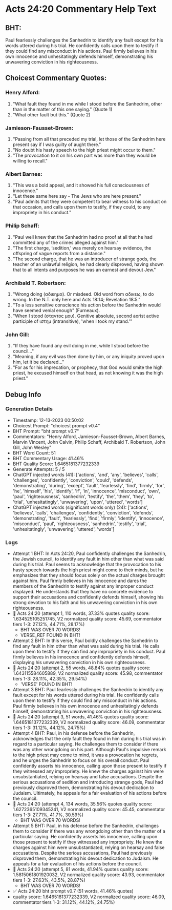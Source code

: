 # Acts 24:20 Commentary Help Text

## BHT:
Paul fearlessly challenges the Sanhedrin to identify any fault except for his words uttered during his trial. He confidently calls upon them to testify if they could find any misconduct in his actions. Paul firmly believes in his own innocence and unhesitatingly defends himself, demonstrating his unwavering conviction in his righteousness.

## Choicest Commentary Quotes:
### Henry Alford:
1. "What fault they found in me while I stood before the Sanhedrim, other than in the matter of this one saying." (Quote 1)
2. "What other fault but this." (Quote 2)

### Jamieson-Fausset-Brown:
1. "Passing from all that preceded my trial, let those of the Sanhedrim here present say if I was guilty of aught there."
2. "No doubt his hasty speech to the high priest might occur to them."
3. "The provocation to it on his own part was more than they would be willing to recall."

### Albert Barnes:
1. "This was a bold appeal, and it showed his full consciousness of innocence."
2. "Let these same here say - The Jews who are here present."
3. "Paul admits that they were competent to bear witness to his conduct on that occasion, and calls upon them to testify, if they could, to any impropriety in his conduct."

### Philip Schaff:
1. "Paul well knew that the Sanhedrim had no proof at all that he had committed any of the crimes alleged against him."
2. "The first charge, ‘sedition,’ was merely on hearsay evidence, the offspring of vague reports from a distance."
3. "The second charge, that he was an introducer of strange gods, the teacher of an unlawful religion, he had clearly disproved, having shown that to all intents and purposes he was an earnest and devout Jew."

### Archibald T. Robertson:
1. "Wrong doing (αδικημα). Or misdeed. Old word from αδικεω, to do wrong. In the N.T. only here and Acts 18:14; Revelation 18:5."
2. "To a less sensitive conscience his action before the Sanhedrin would have seemed venial enough" (Furneaux).
3. "When I stood (σταντος μου). Genitive absolute, second aorist active participle of ιστημ (intransitive), 'when I took my stand.'"

### John Gill:
1. "If they have found any evil doing in me, while I stood before the council..."
2. "Meaning, if any evil was then done by him, or any iniquity proved upon him, let it be declared..."
3. "For as for his imprecation, or prophecy, that God would smite the high priest, he excused himself on that head, as not knowing it was the high priest."


## Debug Info
### Generation Details
- Timestamp: 12-13-2023 00:50:02
- Choicest Prompt: "choicest prompt v0.4"
- BHT Prompt: "bht prompt v0.7"
- Commentators: "Henry Alford, Jamieson-Fausset-Brown, Albert Barnes, Marvin Vincent, John Calvin, Philip Schaff, Archibald T. Robertson, John Gill, John Wesley"
- BHT Word Count: 51
- BHT Commentary Usage: 41.46%
- BHT Quality Score: 1.6465181377232339
- Generate Attempts: 5 / 5
- ChatGPT injected words (41):
	['actions', 'and', 'any', 'believes', 'calls', 'challenges', 'confidently', 'conviction', 'could', 'defends', 'demonstrating', 'during', 'except', 'fault', 'fearlessly', 'find', 'firmly', 'for', 'he', 'himself', 'his', 'identify', 'if', 'in', 'innocence', 'misconduct', 'own', 'paul', 'righteousness', 'sanhedrin', 'testify', 'the', 'them', 'they', 'to', 'trial', 'unhesitatingly', 'unwavering', 'upon', 'uttered', 'words']
- ChatGPT injected words (significant words only) (24):
	['actions', 'believes', 'calls', 'challenges', 'confidently', 'conviction', 'defends', 'demonstrating', 'fault', 'fearlessly', 'find', 'firmly', 'identify', 'innocence', 'misconduct', 'paul', 'righteousness', 'sanhedrin', 'testify', 'trial', 'unhesitatingly', 'unwavering', 'uttered', 'words']

### Logs
- Attempt 1 BHT: In Acts 24:20, Paul confidently challenges the Sanhedrin, the Jewish council, to identify any fault in him other than what was said during his trial. Paul seems to acknowledge that the provocation to his hasty speech towards the high priest might come to their minds, but he emphasizes that they should focus solely on the actual charges brought against him. Paul firmly believes in his innocence and dares the members of the Sanhedrin to testify against any improper conduct displayed. He understands that they have no concrete evidence to support their accusations and confidently defends himself, showing his strong devotion to his faith and his unwavering conviction in his own righteousness.
- 🔄 Acts 24:20 (attempt 1, 110 words, 37.33% quotes quality score: 1.634525105251745, V2 normalized quality score: 45.69, commentator tiers 1-3: 27.12%, 44.71%, 28.17%) 
	- BHT WAS OVER 70 WORDS! 
	- VERSE_REF FOUND IN BHT!
- Attempt 2 BHT: In this verse, Paul boldly challenges the Sanhedrin to find any fault in him other than what was said during his trial. He calls upon them to testify if they can find any impropriety in his conduct. Paul firmly believes in his innocence and confidently defends himself, displaying his unwavering conviction in his own righteousness.
- 🔄 Acts 24:20 (attempt 2, 55 words, 48.84% quotes quality score: 1.643115584605889, V2 normalized quality score: 45.98, commentator tiers 1-3: 28.11%, 42.35%, 29.54%) 
	- 'VERSE' FOUND IN BHT!
- Attempt 3 BHT: Paul fearlessly challenges the Sanhedrin to identify any fault except for his words uttered during his trial. He confidently calls upon them to testify if they could find any misconduct in his actions. Paul firmly believes in his own innocence and unhesitatingly defends himself, demonstrating his unwavering conviction in his righteousness.
- 🔄 Acts 24:20 (attempt 3, 51 words, 41.46% quotes quality score: 1.6465181377232339, V2 normalized quality score: 46.09, commentator tiers 1-3: 31.12%, 44.12%, 24.75%)
- Attempt 4 BHT: Paul, in his defense before the Sanhedrin, acknowledges that the only fault they found in him during his trial was in regard to a particular saying. He challenges them to consider if there was any other wrongdoing on his part. Although Paul's impulsive remark to the high priest may come to mind, it was a provocation he regrets, and he urges the Sanhedrin to focus on his overall conduct. Paul confidently asserts his innocence, calling upon those present to testify if they witnessed any impropriety. He knew the charges against him were unsubstantiated, relying on hearsay and false accusations. Despite the serious accusations of sedition and introducing strange gods, Paul had previously disproved them, demonstrating his devout dedication to Judaism. Ultimately, he appeals for a fair evaluation of his actions before the council.
- 🔄 Acts 24:20 (attempt 4, 134 words, 35.56% quotes quality score: 1.6272365109345241, V2 normalized quality score: 45.45, commentator tiers 1-3: 27.71%, 41.7%, 30.59%) 
	- BHT WAS OVER 70 WORDS!
- Attempt 5 BHT: Paul, in his defense before the Sanhedrin, challenges them to consider if there was any wrongdoing other than the matter of a particular saying. He confidently asserts his innocence, calling upon those present to testify if they witnessed any impropriety. He knew the charges against him were unsubstantiated, relying on hearsay and false accusations. Despite the serious accusations, Paul had previously disproved them, demonstrating his devout dedication to Judaism. He appeals for a fair evaluation of his actions before the council.
- 🔄 Acts 24:20 (attempt 5, 81 words, 41.94% quotes quality score: 1.5815061801920032, V2 normalized quality score: 43.93, commentator tiers 1-3: 27.63%, 43.5%, 28.87%) 
	- BHT WAS OVER 70 WORDS!
- ✅ Acts 24:20 bht prompt v0.7 (51 words, 41.46% quotes)
- quality score: 1.6465181377232339, V2 normalized quality score: 46.09, commentator tiers 1-3: 31.12%, 44.12%, 24.75%)